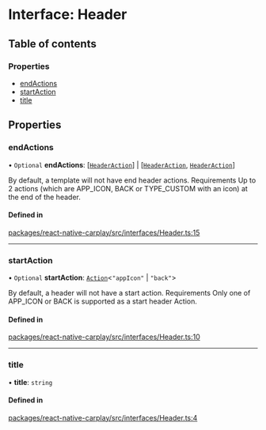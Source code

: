 # Interface: Header

## Table of contents

### Properties

- [endActions](/docs/Header.md#endactions)
- [startAction](/docs/Header.md#startaction)
- [title](/docs/Header.md#title)

## Properties

### endActions

• `Optional` **endActions**: [[`HeaderAction`](/docs/Exports.md#headeraction)] \| [[`HeaderAction`](/docs/Exports.md#headeraction), [`HeaderAction`](/docs/Exports.md#headeraction)]

By default, a template will not have end header actions.
Requirements Up to 2 actions (which are APP_ICON, BACK or TYPE_CUSTOM with an icon) at the end of the header.

#### Defined in

[packages/react-native-carplay/src/interfaces/Header.ts:15](https://github.com/birkir/react-native-carplay/blob/2f9bd9c/packages/react-native-carplay/src/interfaces/Header.ts#L15)

___

### startAction

• `Optional` **startAction**: [`Action`](/docs/Action.md)<``"appIcon"`` \| ``"back"``\>

By default, a header will not have a start action.
Requirements Only one of APP_ICON or BACK is supported as a start header Action.

#### Defined in

[packages/react-native-carplay/src/interfaces/Header.ts:10](https://github.com/birkir/react-native-carplay/blob/2f9bd9c/packages/react-native-carplay/src/interfaces/Header.ts#L10)

___

### title

• **title**: `string`

#### Defined in

[packages/react-native-carplay/src/interfaces/Header.ts:4](https://github.com/birkir/react-native-carplay/blob/2f9bd9c/packages/react-native-carplay/src/interfaces/Header.ts#L4)

